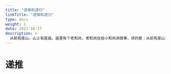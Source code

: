 ```yaml
---
title: "递推和递归"
linkTitle: "递推和递归"
type: docs
weight: 1
date: 2021-10-17
description: >
  从前有座山，山上有座庙，庙里有个老和尚，老和尚在给小和尚讲故事，讲的是：从前有座山，山上有座庙，庙里有个老和尚…… 
---
```


# 递推

